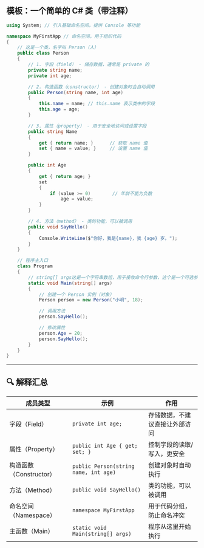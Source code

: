 ## 模板：一个简单的 C# 类（带注释）

```csharp
using System; // 引入基础命名空间，提供 Console 等功能

namespace MyFirstApp // 命名空间，用于组织代码
{
    // 这是一个类，名字叫 Person（人）
    public class Person
    {
        // 1. 字段（field） - 储存数据，通常是 private 的
        private string name;
        private int age;

        // 2. 构造函数（constructor） - 创建对象时会自动调用
        public Person(string name, int age)
        {
            this.name = name; // this.name 表示类中的字段
            this.age = age;
        }

        // 3. 属性（property） - 用于安全地访问或设置字段
        public string Name
        {
            get { return name; }      // 获取 name 值
            set { name = value; }     // 设置 name 值
        }

        public int Age
        {
            get { return age; }
            set 
            { 
                if (value >= 0)        // 年龄不能为负数
                    age = value;
            }
        }

        // 4. 方法（method） - 类的功能，可以被调用
        public void SayHello()
        {
            Console.WriteLine($"你好，我是{name}，我 {age} 岁。");
        }
    }

    // 程序主入口
    class Program
    {
        // string[] args这是一个字符串数组，用于接收命令行参数，这个是一个可选参数，可以不传递。
        static void Main(string[] args)
        {
            // 创建一个 Person 实例（对象）
            Person person = new Person("小明", 18);

            // 调用方法
            person.SayHello();

            // 修改属性
            person.Age = 20;
            person.SayHello();
        }
    }
}
```

---

## 🔍 解释汇总

| 成员类型              | 示例                                    | 作用              |
| ----------------- | ------------------------------------- | --------------- |
| 字段（Field）         | `private int age;`                    | 存储数据，不建议直接让外部访问 |
| 属性（Property）      | `public int Age { get; set; }`        | 控制字段的读取/写入，更安全  |
| 构造函数（Constructor） | `public Person(string name, int age)` | 创建对象时自动执行       |
| 方法（Method）        | `public void SayHello()`              | 类的功能，可以被调用      |
| 命名空间（Namespace）   | `namespace MyFirstApp`                | 用于代码分组，防止命名冲突   |
| 主函数（Main）         | `static void Main(string[] args)`     | 程序从这里开始执行       |


